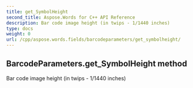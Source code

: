 ```yaml
---
title: get_SymbolHeight
second_title: Aspose.Words for C++ API Reference
description: Bar code image height (in twips - 1/1440 inches) 
type: docs
weight: 0
url: /cpp/aspose.words.fields/barcodeparameters/get_symbolheight/
---
```

## BarcodeParameters.get_SymbolHeight method


Bar code image height (in twips - 1/1440 inches) 


